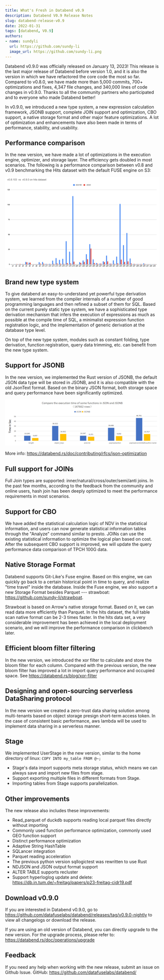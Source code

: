 ```yaml
---
title: What's Fresh in Databend v0.9
description: Databend V0.9 Release Notes
slug: databend-release-v0.9
date: 2022-01-31
tags: [databend, V0.9]
authors:
- name: sundyli
  url: https://github.com/sundy-li
  image_url: https://github.com/sundy-li.png
---
```


Databend v0.9.0 was officially released on January 13, 2023! This release is the last major release of Databend before version 1.0, and it is also the version in which we have refactored the core code the most so far. Compared to v0.8.0, we have made more than 5,000 commits, 700+ optimizations and fixes, 4,347 file changes, and 340,000 lines of code changes in v0.9.0. Thanks to all the community partners who participated and to everyone who made Databend better!

In v0.9.0, we introduced a new type system, a new expression calculation framework, JSONB support, complete JOIN support and optimization, CBO support, a native storage format and other major feature optimizations. A lot of optimization and enhancements have also been made in terms of performance, stability, and usability. 

## Performance comparison

In the new version, we have made a lot of optimizations in the execution engine, optimizer, and storage layer. The efficiency gets doubled in most scenarios. The following is a performance comparison between v0.8 and v0.9 benchmarking the Hits dataset with the default FUSE engine on S3:

![Alt text](../static/img/blog/v9-1.png)

## Brand new type system

To give databend an easy-to-understand yet powerful type derivation system, we learned from the compiler internals of a number of good programming languages and then refined a subset of them for SQL. Based on the current purely static type system, we have a sophisticated type derivation mechanism that infers the execution of expressions as much as possible at the compile time of SQL, a minimalist expression function registration logic, and the implementation of generic derivation at the database type level. 

On top of the new type system, modules such as constant folding, type derivation, function registration, query data trimming, etc. can benefit from the new type system.

## Support for JSONB 

In the new version, we implemented the Rust version of JSONB, the default JSON data type will be stored in JSONB, and it is also compatible with the old JsonText format. Based on the binary JSON format, both storage space and query performance have been significantly optimized.

![Alt text](../static/img/blog/v9-2.png)

More info: https://databend.rs/doc/contributing/rfcs/json-optimization

## Full support for JOINs

Full Join types are supported: inner/natural/cross/outer/semi/anti joins.
In the past few months, according to the feedback from the community and online users, hash join has been deeply optimized to meet the performance requirements in most scenarios.

## Support for CBO

We have added the statistical calculation logic of NDV in the statistical information, and users can now generate statistical information tables through the "Analyze" command similar to presto. JOINs can use the existing statistical information to optimize the logical plan based on cost. After the subsequent CBO support is improved, we will update the query performance data comparison of TPCH 100G data.

## Native Storage Format

Databend supports Git-Like's Fuse engine. Based on this engine, we can quickly go back to a certain historical point in time to query, and realize "time travel" inside the database. Inside the Fuse engine, we also support a new Storage Format besides Parquet --- strawboat: https://github.com/sundy-li/strawboat.

Strawboat is based on Arrow's native storage format. Based on it, we can read data more efficiently than Parquet. In the hits dataset, the full table scan native format can be 2-3 times faster. In the hits data set, a very considerable improvement has been achieved in the local deployment scenario, and we will improve the performance comparison in clickbench later.

## Efficient bloom filter filtering

In the new version, we introduced the xor filter to calculate and store the bloom filter for each column. Compared with the previous version, the new bloom filter has improved a lot in import query performance and occupied space. See https://databend.rs/blog/xor-filter

## Designing and open-sourcing serverless DataSharing protocol

In the new version we created a zero-trust data sharing solution among multi-tenants based on object storage presign short-term access token.
In the case of consistent basic performance, aws lambda will be used to implement data sharing in a serverless manner.

## Stage

We implemented UserStage in the new version, similar to the home directory of linux: `COPY INTO my_table FROM @~;`
- Stage's data import supports meta storage status, which means we can always save and import new files from stage.
- Support exporting multiple files in different formats from Stage.
- Importing tables from Stage supports parallelization.

## Other improvements

The new release also includes these improvements:

- Read_parquet of duckdb supports reading local parquet files directly without importing
- Commonly used function performance optimization, commonly used GEO function support
- Distinct performance optimization
- Adaptive String HashTable
- SQLancer integration
- Parquet reading acceleration
- The previous python version sqllogictest was rewritten to use Rust
- NDJSON and JSON output format support
- ALTER TABLE supports recluster
- Support hyperloglog update and delete: https://db.in.tum.de/~freitag/papers/p23-freitag-cidr19.pdf

## Download v0.9.0

If you are interested in Databend v0.9.0, go to https://github.com/datafuselabs/databend/releases/tag/v0.9.0-nightly to view all changelogs or download the release.

If you are using an old version of Databend, you can directly upgrade to the new version. For the upgrade process, please refer to: https://databend.rs/doc/operations/upgrade

## Feedback

If you need any help when working with the new release, submit an issue on Github Issue.
GitHub: https://github.com/datafuselabs/databend/